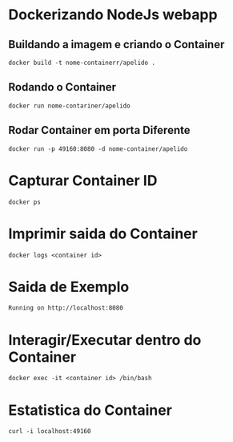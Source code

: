 # Dockerizando NodeJs webapp

## Buildando a imagem e criando o Container
```
docker build -t nome-containerr/apelido .
```

## Rodando o Container
```
docker run nome-contariner/apelido
```

## Rodar Container em porta Diferente
```
docker run -p 49160:8080 -d nome-container/apelido
```

# Capturar Container ID
```
docker ps
```

# Imprimir saida do Container
```
docker logs <container id>
```
# Saida de Exemplo

```
Running on http://localhost:8080
```

# Interagir/Executar dentro do Container
```
docker exec -it <container id> /bin/bash
```

# Estatistica do Container
```
curl -i localhost:49160
```
